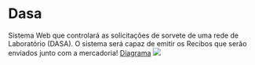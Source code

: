 # Dasa
Sistema Web que controlará as solicitações de sorvete de uma rede de Laboratório (DASA). O sistema será capaz de emitir os Recibos que serão enviados junto com a mercadoria!
[Diagrama](https://goo.gl/photos/QcAFREAqhDGoEB9FA)
![](https://lh3.googleusercontent.com/3keIQOWvAt9uZIXwFe_KwNYQxjTboQWecycpvZDKRW5OM6JCkwoIwmIzoXqD-8KbphQsurZvWV876_uIe7R_VR54g6Mlu4Wz29YtwIXiJ9pbLSpGsNdZcJSgNueavKydfU-zugSXGfCsZMLHPyp6RO929bscUOcrtgcPZxCa138qpe_R9BqtLjV6T-BAikKyKmkMxj4TnbUaErKNqVl6ha6HOeyuYg10at9TX6EnQX_uu79ex15x7mpDuGPnfCVFuYA3jcmVJY1_qmxBivFQG-WGMXS9c1ZYLFEBKvgkNvQDmTbrusTVS3nA5p_MpB7RlI-wyiXpf717LtGuOgAarqVu3OcmjvPiXlB2o1m7h369Zg8Rjonjpi1vyj9VRcNDG2oQF7U9kJ2SxArpfYqMn1I3mE3ZDHX3QliYkd2QFqDhR52oJqWzvGcLDty7r885oxPV7D3-x05uPOo7pEEPm-1nkRJM00Q5WYKeZT72V4EW_wRpzsBMN6TQ9W414KxNitISFLAvK268EaL6XXK9TfAeey2frbnRi3dvloNNnHKNBC2MdXDOq9OHaiEtgeYV-uWkuqCc4HzH28I8HIzrEpME9RRpdAxG6yvHrVRZ9BYKkHkY3wo0=w1334-h783-no)

